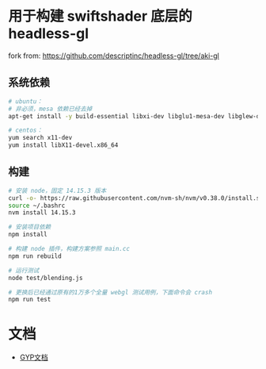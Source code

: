 # 用于构建 swiftshader 底层的 headless-gl

fork from: https://github.com/descriptinc/headless-gl/tree/aki-gl

## 系统依赖

```sh
# ubuntu：
# 非必须，mesa 依赖已经去掉
apt-get install -y build-essential libxi-dev libglu1-mesa-dev libglew-dev pkg-config

# centos：
yum search x11-dev
yum install libX11-devel.x86_64
```

## 构建

```sh
# 安装 node，固定 14.15.3 版本
curl -o- https://raw.githubusercontent.com/nvm-sh/nvm/v0.38.0/install.sh | bash
source ~/.bashrc
nvm install 14.15.3

# 安装项目依赖
npm install

# 构建 node 插件，构建方案参照 main.cc
npm run rebuild

# 运行测试
node test/blending.js

# 更换后已经通过原有的1万多个全量 webgl 测试用例，下面命令会 crash
npm run test
```

# 文档

- [GYP文档](https://chromium.googlesource.com/external/gyp/+/md-pages/docs/UserDocumentation.md)
